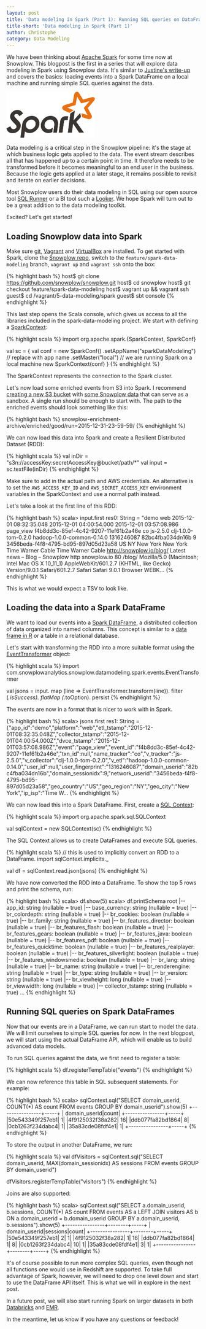 ```yaml
---
layout: post
title: 'Data modeling in Spark (Part 1): Running SQL queries on DataFrames in Spark SQL'
title-short: 'Data modeling in Spark (Part 1)'
author: Christophe
category: Data Modeling
---
```


We have been thinking about [Apache Spark][apache-spark] for some time now at Snowplow. This blogpost is the first in a series that will explore data modeling in Spark using Snowplow data. It's similar to [Justine's write-up][justine] and covers the basics: loading events into a Spark DataFrame on a local machine and running simple SQL queries against the data.

<img src="/assets/img/blog/2015/05/spark_logo.png" style="height:120px">

Data modeling is a critical step in the Snowplow pipeline: it's the stage at which business logic gets applied to the data. The event stream describes all that has happened up to a certain point in time. It therefore needs to be transformed before it becomes meaningful to an end user in the business. Because the logic gets applied at a later stage, it remains possible to revisit and iterate on earlier decisions.

Most Snowplow users do their data modeling in SQL using our open source tool [SQL Runner][sql-runner] or a BI tool such a [Looker][looker]. We hope Spark will turn out to be a great addition to the data modeling toolkit.

Excited? Let's get started!

<!--more-->

## Loading Snowplow data into Spark

Make sure [git][install-git], [Vagrant][install-vagrant] and [VirtualBox][install-virtualbox] are installed. To get started with Spark, clone the [Snowplow repo][snowplow-repo], switch to the `feature/spark-data-modeling` branch, `vagrant up` and `vagrant ssh` onto the box:

{% highlight bash %}
host$ git clone https://github.com/snowplow/snowplow.git
host$ cd snowplow
host$ git checkout feature/spark-data-modeling
host$ vagrant up && vagrant ssh
guest$ cd /vagrant/5-data-modeling/spark
guest$ sbt console
{% endhighlight %}

This last step opens the Scala console, which gives us access to all the libraries included in the spark-data-modeling project. We start with defining a [SparkContext][spark-context]:

{% highlight scala %}
import org.apache.spark.{SparkContext, SparkConf}

val sc = {
  val conf = new SparkConf()
    .setAppName("sparkDataModeling") // replace with app name
    .setMaster("local") // we are running Spark on a local machine
  new SparkContext(conf)
}
{% endhighlight %}

The SparkContext represents the connection to the Spark cluster.

Let's now load some enriched events from S3 into Spark. I recommend [creating a new S3 bucket][s3-mb] with [some Snowplow data][s3-cp] that can serve as a sandbox. A single run should be enough to start with. The path to the enriched events should look something like this:

{% highlight bash %}
snowplow-enrichment-archive/enriched/good/run=2015-12-31-23-59-59/
{% endhighlight %}

We can now load this data into Spark and create a Resilient Distributed Dataset (RDD):

{% highlight scala %}
val inDir = "s3n://accessKey:secretAccessKey@bucket/path/*"
val input = sc.textFile(inDir)
{% endhighlight %}

Make sure to add in the actual path and AWS credentials. An alternative is to set the `AWS_ACCESS_KEY_ID` and `AWS_SECRET_ACCESS_KEY` environment variables in the SparkContext and use a normal path instead.

Let's take a look at the first line of this RDD:

{% highlight bash %}
scala> input.first
res0: String = "demo	web	2015-12-01 08:32:35.048	2015-12-01 04:00:54.000	2015-12-01 03:57:08.986	page_view	f4b8dd3c-85ef-4c42-9207-11ef61b2a46e	co	js-2.5.0	clj-1.0.0-tom-0.2.0	hadoop-1.0.0-common-0.14.0	1316246087	82bc4fba034dn16b	9	3456beda-f4f8-4795-bd95-897d05d23a58	US	NY	New York	New York	Time Warner Cable	Time Warner Cable	http://snowplow.io/blog/	Latest news – Blog – Snowplow	http	snowplow.io	80	/blog/	Mozilla/5.0 (Macintosh; Intel Mac OS X 10_11_1) AppleWebKit/601.2.7 (KHTML, like Gecko) Version/9.0.1 Safari/601.2.7	Safari	Safari	9.0.1	Browser	WEBK...
{% endhighlight %}

This is what we would expect a TSV to look like.

## Loading the data into a Spark DataFrame

We want to load our events into a [Spark DataFrame][spark-data-frame], a distributed collection of data organized into named columns. This concept is similar to a [data frame in R][r] or a table in a relational database.

Let's start with transforming the RDD into a more suitable format using the [EventTransformer][event-transformer] object:

{% highlight scala %}
import com.snowplowanalytics.snowplow.datamodeling.spark.events.EventTransformer

val jsons = input.
  map (line => EventTransformer.transform(line)).
  filter (_.isSuccess).
  flatMap (_.toOption).
  persist
{% endhighlight %}

The events are now in a format that is nicer to work with in Spark.

{% highlight bash %}
scala> jsons.first
res1: String = {"app_id":"demo","platform":"web","etl_tstamp":"2015-12-01T08:32:35.048Z","collector_tstamp":"2015-12-01T04:00:54.000Z","dvce_tstamp":"2015-12-01T03:57:08.986Z","event":"page_view","event_id":"f4b8dd3c-85ef-4c42-9207-11ef61b2a46e","txn_id":null,"name_tracker":"co","v_tracker":"js-2.5.0","v_collector":"clj-1.0.0-tom-0.2.0","v_etl":"hadoop-1.0.0-common-0.14.0","user_id":null,"user_fingerprint":"1316246087","domain_userid":"82bc4fba034dn16b","domain_sessionidx":9,"network_userid":"3456beda-f4f8-4795-bd95-897d05d23a58","geo_country":"US","geo_region":"NY","geo_city":"New York","ip_isp":"Time W...
{% endhighlight %}

We can now load this into a Spark DataFrame. First, create a [SQL Context][sql-context]:

{% highlight scala %}
import org.apache.spark.sql.SQLContext

val sqlContext = new SQLContext(sc)
{% endhighlight %}

The SQL Context allows us to create DataFrames and execute SQL queries.

{% highlight scala %}
// this is used to implicitly convert an RDD to a DataFrame.
import sqlContext.implicits._

val df = sqlContext.read.json(jsons)
{% endhighlight %}

We have now converted the RDD into a DataFrame. To show the top 5 rows and print the schema, run:

{% highlight bash %}
scala> df.show(5)
scala> df.printSchema
root
 |-- app_id: string (nullable = true)
 |-- base_currency: string (nullable = true)
 |-- br_colordepth: string (nullable = true)
 |-- br_cookies: boolean (nullable = true)
 |-- br_family: string (nullable = true)
 |-- br_features_director: boolean (nullable = true)
 |-- br_features_flash: boolean (nullable = true)
 |-- br_features_gears: boolean (nullable = true)
 |-- br_features_java: boolean (nullable = true)
 |-- br_features_pdf: boolean (nullable = true)
 |-- br_features_quicktime: boolean (nullable = true)
 |-- br_features_realplayer: boolean (nullable = true)
 |-- br_features_silverlight: boolean (nullable = true)
 |-- br_features_windowsmedia: boolean (nullable = true)
 |-- br_lang: string (nullable = true)
 |-- br_name: string (nullable = true)
 |-- br_renderengine: string (nullable = true)
 |-- br_type: string (nullable = true)
 |-- br_version: string (nullable = true)
 |-- br_viewheight: long (nullable = true)
 |-- br_viewwidth: long (nullable = true)
 |-- collector_tstamp: string (nullable = true)
...
{% endhighlight %}

## Running SQL queries on Spark DataFrames

Now that our events are in a DataFrame, we can run start to model the data. We will limit ourselves to simple SQL queries for now. In the next blogpost, we will start using the actual DataFrame API, which will enable us to build advanced data models.

To run SQL queries against the data, we first need to register a table:

{% highlight scala %}
df.registerTempTable("events")
{% endhighlight %}

We can now reference this table in SQL subsequent statements. For example:

{% highlight bash %}
scala> sqlContext.sql("SELECT domain_userid, COUNT(*) AS count FROM events GROUP BY domain_userid").show(5)
+----------------+-----+
|   domain_userid|count|
+----------------+-----+
|50e543349f257eb1|    1|
|4f9125032f38a282|   16|
|ddb077fa82bd1864|    8|
|0cb1263f234dabc4|    1|
|35a83cde08fdf4e1|    1|
+----------------+-----+
{% endhighlight %}

To store the output in another DataFrame, we run:

{% highlight scala %}
val dfVisitors = sqlContext.sql("SELECT domain_userid, MAX(domain_sessionidx) AS sessions FROM events GROUP BY domain_userid")

dfVisitors.registerTempTable("visitors")
{% endhighlight %}

Joins are also supported:

{% highlight bash %}
scala> sqlContext.sql("SELECT a.domain_userid, b.sessions, COUNT(*) AS count FROM events AS a LEFT JOIN visitors AS b ON a.domain_userid = b.domain_userid GROUP BY a.domain_userid, b.sessions").show(5)
+----------------+--------+-----+
|   domain_userid|sessions|count|
+----------------+--------+-----+
|50e543349f257eb1|       2|    1|
|4f9125032f38a282|       1|   16|
|ddb077fa82bd1864|       1|    8|
|0cb1263f234dabc4|      10|    1|
|35a83cde08fdf4e1|       3|    1|
+----------------+--------+-----+
{% endhighlight %}

It's of course possible to run more complex SQL queries, even though not all functions one would use in Redshift are supported. To take full advantage of Spark, however, we will need to drop one level down and start to use the DataFrame API itself. This is what we will in explore in the next post.

In a future post, we will also start running Spark on larger datasets in both [Databricks][databricks] and [EMR][emr].

In the meantime, let us know if you have any questions or feedback!

[apache-spark]: http://spark.apache.org/
[justine]: /blog/2015/05/21/first-experiments-with-apache-spark/
[looker]: http://www.looker.com/
[sql-runner]: https://github.com/snowplow/sql-runner

[install-git]: https://help.github.com/articles/set-up-git/
[install-vagrant]: https://docs.vagrantup.com/v2/installation/
[install-virtualbox]: https://www.virtualbox.org/wiki/Downloads
[snowplow-repo]: https://github.com/snowplow/snowplow

[spark-context]: https://spark.apache.org/docs/1.3.1/api/scala/index.html#org.apache.spark.SparkContext
[s3-mb]: http://docs.aws.amazon.com/cli/latest/reference/s3/mb.html
[s3-cp]: http://docs.aws.amazon.com/cli/latest/reference/s3/cp.html


[spark-data-frame]: https://spark.apache.org/docs/1.3.0/api/scala/index.html#org.apache.spark.sql.DataFrame
[sql-context]: https://spark.apache.org/docs/latest/api/scala/index.html#org.apache.spark.sql.SQLContext

[event-transformer]: https://github.com/snowplow/snowplow/blob/feature/spark-data-modeling/5-data-modeling/spark/src/main/scala/com.snowplowanalytics.snowplow.datamodeling/spark/events/EventTransformer.scala

[r]: https://www.r-project.org/

[databricks]: https://databricks.com/
[emr]: https://aws.amazon.com/elasticmapreduce/
